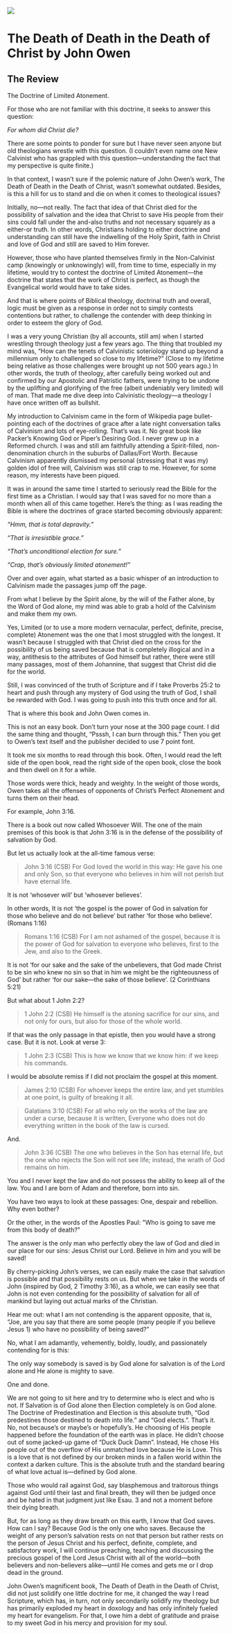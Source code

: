 <img class="intro-right" src="book-death-of-death-owen.jpg">

# The Death of Death in the Death of Christ by John Owen

## The Review

The Doctrine of Limited Atonement.

For those who are not familiar with this doctrine, it seeks to answer this question:

*For whom did Christ die?*

There are some points to ponder for sure but I have never seen anyone but old theologians wrestle with this question. (I couldn’t even name one New Calvinist who has grappled with this question—understanding the fact that my perspective is quite finite.)

In that context, I wasn’t sure if the polemic nature of John Owen’s work, The Death of Death in the Death of Christ, wasn’t somewhat outdated. Besides, is this a hill for us to stand and die on when it comes to theological issues?

Initially, no—not really. The fact that idea of that Christ died for the possibility of salvation and the idea that Christ to save His people from their sins could fall under the and-also truths and not necessary squarely as a either-or truth. In other words, Christians holding to either doctrine and understanding can still have the indwelling of the Holy Spirit, faith in Christ and love of God and still are saved to Him forever.

However, those who have planted themselves firmly in the Non-Calvinist camp (knowingly or unknowingly) will, from time to time, especially in my lifetime, would try to contest the doctrine of Limited Atonement—the doctrine that states that the work of Christ is perfect, as though the Evangelical world would have to take sides.

And that is where points of Biblical theology, doctrinal truth and overall, logic must be given as a response in order not to simply contests contentions but rather, to challenge the contender with deep thinking in order to esteem the glory of God.

I was a very young Christian (by all accounts, still am) when I started wrestling through theology just a few years ago. The thing that troubled my mind was, “How can the tenets of Calvinistic soteriology stand up beyond a millennium only to challenged so close to my lifetime?” (Close to my lifetime being relative as those challenges were brought up not 500 years ago.) In other words, the truth of theology, after carefully being worked out and confirmed by our Apostolic and Patristic fathers, were trying to be undone by the uplifting and glorifying of the free (albeit undeniably very limited) will of man. That made me dive deep into Calvinistic theology—a theology I have once written off as bullshit.

My introduction to Calvinism came in the form of Wikipedia page bullet-pointing each of the doctrines of grace after a late night conversation talks of Calvinism and lots of eye-rolling. That’s was it. No great book like Packer’s Knowing God or Piper’s Desiring God. I never grew up in a Reformed church. I was and still am faithfully attending a Spirit-filled, non-denomination church in the suburbs of Dallas/Fort Worth. Because Calvinism apparently dismissed my personal (stressing that it was my) golden idol of free will, Calvinism was still crap to me. However, for some reason, my interests have been piqued.

It was in around the same time I started to seriously read the Bible for the first time as a Christian. I would say that I was saved for no more than a month when all of this came together. Here’s the thing: as I was reading the Bible is where the doctrines of grace started becoming obviously apparent:

*“Hmm, that is total depravity.”*

*“That is irresistible grace.”*

*“That’s unconditional election for sure.”*

*“Crap, that’s obviously limited atonement!”*

Over and over again, what started as a basic whisper of an introduction to Calvinism made the passages jump off the page.

From what I believe by the Spirit alone, by the will of the Father alone, by the Word of God alone, my mind was able to grab a hold of the Calvinism and make them my own.

Yes, Limited (or to use a more modern vernacular, perfect, definite, precise, complete) Atonement was the one that I most struggled with the longest. It wasn’t because I struggled with that Christ died on the cross for the possibility of us being saved because that is completely illogical and in a way, antithesis to the attributes of God himself but rather, there were still many passages, most of them Johannine, that suggest that Christ did die for the world.

Still, I was convinced of the truth of Scripture and if I take Proverbs 25:2 to heart and push through any mystery of God using the truth of God, I shall be rewarded with God. I was going to push into this truth once and for all.

That is where this book and John Owen comes in.

This is not an easy book. Don’t turn your nose at the 300 page count. I did the same thing and thought, “Psssh, I can burn through this.” Then you get to Owen’s text itself and the publisher decided to use 7 point font.

It took me six months to read through this book. Often, I would read the left side of the open book, read the right side of the open book, close the book and then dwell on it for a while.

Those words were thick, heady and weighty. In the weight of those words, Owen takes all the offenses of opponents of Christ’s Perfect Atonement and turns them on their head.

For example, John 3:16.

There is a book out now called Whosoever Will. The one of the main premises of this book is that John 3:16 is in the defense of the possibility of salvation by God.

But let us actually look at the all-time famous verse:

>John 3:16 (CSB) For God loved the world in this way: He gave his one and only Son, so that everyone who believes in him will not perish but have eternal life.

It is not ‘whosever will’ but ‘whosever believes’.

In other words, It is not ‘the gospel is the power of God in salvation for those who believe and do not believe’ but rather ‘for those who believe’. (Romans 1:16)

>Romans 1:16 (CSB) For I am not ashamed of the gospel, because it is the power of God for salvation to everyone who believes, first to the Jew, and also to the Greek.

It is not ‘for our sake and the sake of the unbelievers, that God made Christ to be sin who knew no sin so that in him we might be the righteousness of God’ but rather ‘for our sake—the sake of those believe’. (2 Corinthians 5:21)

But what about 1 John 2:2?

>1 John 2:2 (CSB) He himself is the atoning sacrifice for our sins, and not only for ours, but also for those of the whole world.

If that was the only passage in that epistle, then you would have a strong case. But it is not. Look at verse 3:

>1 John 2:3 (CSB) This is how we know that we know him: if we keep his commands.

I would be absolute remiss if I did not proclaim the gospel at this moment.

>James 2:10 (CSB) For whoever keeps the entire law, and yet stumbles at one point, is guilty of breaking it all.

>Galatians 3:10 (CSB) For all who rely on the works of the law are under a curse, because it is written, Everyone who does not do everything written in the book of the law is cursed.

And.

>John 3:36 (CSB) The one who believes in the Son has eternal life, but the one who rejects the Son will not see life; instead, the wrath of God remains on him.

You and I never kept the law and do not possess the ability to keep all of the law. You and I are born of Adam and therefore, born into sin.

You have two ways to look at these passages: One, despair and rebellion. Why even bother?

Or the other, in the words of the Apostles Paul: "Who is going to save me from this body of death?"

The answer is the only man who perfectly obey the law of God and died in our place for our sins: Jesus Christ our Lord. Believe in him and you will be saved!

By cherry-picking John’s verses, we can easily make the case that salvation is possible and that possibility rests on us. But when we take in the words of John (inspired by God, 2 Timothy 3:16), as a whole, we can easily see that John is not even contending for the possibility of salvation for all of mankind but laying out actual marks of the Christian.

Hear me out: what I am not contending is the apparent opposite, that is, “Joe, are you say that there are some people (many people if you believe Jesus 1) who have no possibility of being saved?”

No, what I am adamantly, vehemently, boldly, loudly, and passionately contending for is this:

The only way somebody is saved is by God alone for salvation is of the Lord alone and He alone is mighty to save.

One and done.

We are not going to sit here and try to determine who is elect and who is not. If Salvation is of God alone then Election completely is on God alone. The Doctrine of Predestination and Election is this absolute truth, “God predestines those destined to death into life.” and “God elects.”. That’s it. No, not because’s or maybe’s or hopefully’s. He choosing of His people happened before the foundation of the earth was in place. He didn’t choose out of some jacked-up game of “Duck Duck Damn”. Instead, He chose His people out of the overflow of His unmatched love because He is Love. This is a love that is not defined by our broken minds in a fallen world within the context a darken culture. This is the absolute truth and the standard bearing of what love actual is—defined by God alone.

Those who would rail against God, say blasphemous and traitorous things against God until their last and final breath, they will then be judged once and be hated in that judgment just like Esau. 3 and not a moment before their dying breath.

But, for as long as they draw breath on this earth, I know that God saves. How can I say? Because God is the only one who saves. Because the weight of any person’s salvation rests on not that person but rather rests on the person of Jesus Christ and his perfect, definite, complete, and satisfactory work, I will continue preaching, teaching and discussing the precious gospel of the Lord Jesus Christ with all of the world—both believers and non-believers alike—until He comes and gets me or I drop dead in the ground.

John Owen’s magnificent book, The Death of Death in the Death of Christ, did not just solidify one little doctrine for me, it changed the way I read Scripture, which has, in turn, not only secondarily solidify my theology but has primarily exploded my heart in doxology and has only infinitely fueled my heart for evangelism. For that, I owe him a debt of gratitude and praise to my sweet God in his mercy and provision for my soul.
